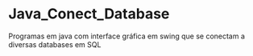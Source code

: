 # Java_Conect_Database
 Programas em java com interface gráfica em swing que se conectam a diversas databases em SQL
